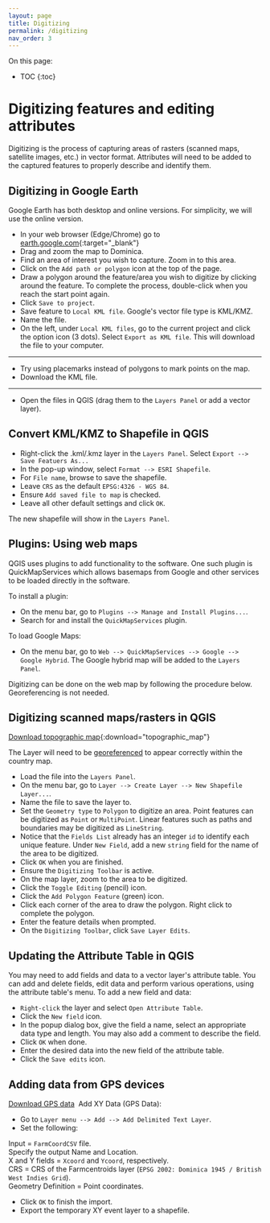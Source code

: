 ```yaml
---
layout: page
title: Digitizing
permalink: /digitizing
nav_order: 3
---
```


On this page:

* TOC
{:toc}

# Digitizing features and editing attributes

Digitizing is the process of capturing areas of rasters (scanned maps, satellite images, etc.) in vector format. Attributes will need to be added to the captured features to properly describe and identify them.

## Digitizing in Google Earth

Google Earth has both desktop and online versions. For simplicity, we will use the online version.

* In your web browser (Edge/Chrome) go to [earth.google.com](https://earth.google.com){:target="_blank"}
* Drag and zoom the map to Dominica.
* Find an area of interest you wish to capture. Zoom in to this area.
* Click on the ```Add path or polygon``` icon at the top of the page.
* Draw a polygon around the feature/area you wish to digitize by clicking around the feature. To complete the process, double-click when you reach the start point again.
* Click ```Save to project```.
* Save feature to ```Local KML file```. Google's vector file type is KML/KMZ.
* Name the file.
* On the left, under ```Local KML files```, go to the current project and click the option icon (3 dots). Select ```Export as KML file```. This will download the file to your computer.

-----

* Try using placemarks instead of polygons to mark points on the map.
* Download the KML file.

-----

* Open the files in QGIS (drag them to the ```Layers Panel``` or add a vector layer).

## Convert KML/KMZ to Shapefile in QGIS
* Right-click the .kml/.kmz layer in the ```Layers Panel```. Select ```Export --> Save Featuers As...```
* In the pop-up window, select ```Format --> ESRI Shapefile```.
* For ```File name```, browse to save the shapefile.
* Leave ```CRS``` as the default ```EPSG:4326 - WGS 84```.
* Ensure ```Add saved file to map``` is checked.
* Leave all other default settings and click ```OK```.

The new shapefile will show in the ```Layers Panel```.

## Plugins: Using web maps

QGIS uses plugins to add functionality to the software. One such plugin is QuickMapServices which allows basemaps from Google and other services to be loaded directly in the software.

To install a plugin:

* On the menu bar, go to ```Plugins --> Manage and Install Plugins...```.
* Search for and install the ```QuickMapServices``` plugin.

To load Google Maps:

* On the menu bar, go to ```Web --> QuickMapServices --> Google --> Google Hybrid```. The Google hybrid map will be added to the ```Layers Panel```.

Digitizing can be done on the web map by following the procedure below. Georeferencing is not needed.

## Digitizing scanned maps/rasters in QGIS

[Download topographic map]({{site.url}}/assets/files/topographic-map.jpg){:download="topographic_map"}

The Layer will need to be [georeferenced]({{site.url}}/georeferencing) to appear correctly within the country map.

* Load the file into the ```Layers Panel```.
* On the menu bar, go to ```Layer --> Create Layer --> New Shapefile Layer...```.
* Name the file to save the layer to.
* Set the ```Geometry type``` to ```Polygon``` to digitize an area. Point features can be digitized as ```Point``` or ```MultiPoint```. Linear features such as paths and boundaries may be digitized as ```LineString```.
* Notice that the ```Fields List``` already has an integer ```id``` to identify each unique feature. Under ```New Field```, add a new ```string``` field for the name of the area to be digitized.
* Click ```OK``` when you are finished.
* Ensure the ```Digitizing Toolbar``` is active.
* On the map layer, zoom to the area to be digitized.
* Click the ```Toggle Editing``` (pencil) icon.
* Click the ```Add Polygon Feature``` (green) icon.
* Click each corner of the area to draw the polygon. Right click to complete the polygon.
* Enter the feature details when prompted.
* On the ```Digitizing Toolbar```, click ```Save Layer Edits```.


## Updating the Attribute Table in QGIS
You may need to add fields and data to a vector layer's attribute table. You can add and delete fields, edit data and perform various operations, using the attribute table's menu. To add a new field and data:
* ```Right-click``` the layer and select ```Open Attribute Table```.
* Click the ```New field``` icon.
* In the popup dialog box, give the field a name, select an appropriate data type and length. You may also add a comment to describe the field.
* Click ```OK``` when done.
* Enter the desired data into the new field of the attribute table.
* Click the ```Save edits``` icon.

## Adding data from GPS devices

[Download GPS data]({{site.url}}/assets/files/FarmCoordinatesCSV.csv)
​
Add XY Data (GPS Data):

* Go to ```Layer menu --> Add --> Add Delimited Text Layer```. 
* Set the following:

Input = ```FarmCoordCSV``` file.       
Specify the output Name and Location.<br/>
X and Y fields = ```Xcoord``` and ```Ycoord```, respectively.<br/>
CRS = CRS of the Farmcentroids layer (```EPSG 2002: Dominica 1945 / British West Indies Grid```).<br/> 
Geometry Definition = Point coordinates. 

* Click ```OK``` to finish the import. 
* Export the temporary XY event layer to a shapefile. 